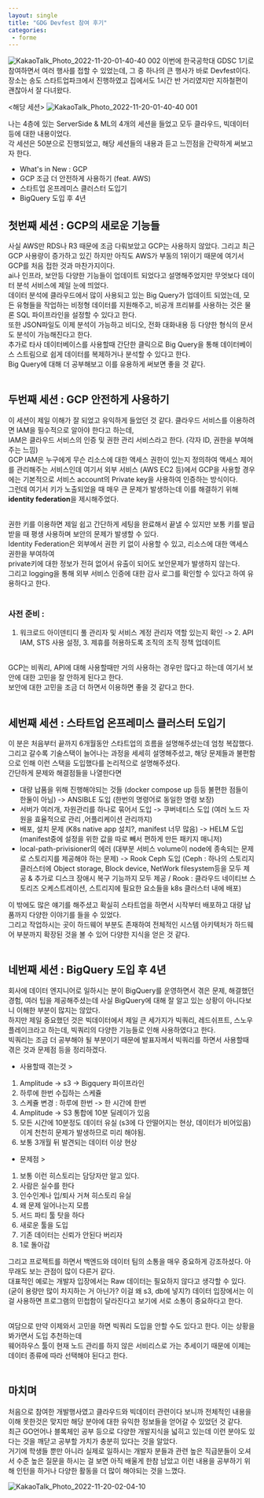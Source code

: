 ```yaml
---
layout: single
title: "GDG Devfest 참여 후기"
categories:
 - forme
---
```



![KakaoTalk_Photo_2022-11-20-01-40-40 002](https://user-images.githubusercontent.com/81789003/202862842-9ca8f622-60d6-4179-86ca-9cbe8cadb974.jpeg)
이번에 한국공학대 GDSC 1기로 참여하면서 여러 행사를 접할 수 있었는데, 그 중 하나의 큰 행사가 바로 Devfest이다. <br>
장소는 송도 스타트업파크에서 진행하였고 집에서도 1시간 반 거리였지만 지하철편이 괜찮아서 잘 다녀왔다. <br>

<해당 세션>
![KakaoTalk_Photo_2022-11-20-01-40-40 001](https://user-images.githubusercontent.com/81789003/202862840-e4c51fc9-cd09-49ee-9b5c-019a2613067b.jpeg)

나는 4층에 있는 ServerSide & ML의 4개의 세션을 들었고 모두 클라우드, 빅데이터 등에 대한 내용이었다. <br>
각 세션은 50분으로 진행되었고, 해당 세션들의 내용과 듣고 느낀점을 간략하게 써보고자 한다. <br>

- What's in New : GCP
- GCP 조금 더 안전하게 사용하기 (feat. AWS)
- 스타트업 온프레미스 클러스터 도입기
- BigQuery 도입 후 4년

## 첫번째 세션 : GCP의 새로운 기능들
사실 AWS만 RDS나 R3 때문에 조금 다뤄보았고 GCP는 사용하지 않았다. 그리고 최근 GCP 사용량이 증가하고 있긴 하지만 아직도 AWS가 부동의 1위이기 때문에 여기서 GCP를 처음 접한 것과 마찬가지이다. <br>
ai나 인프라, 보안등 다양한 기능들이 업데이트 되었다고 설명해주었지만 무엇보다 데이터 분석 서비스에 제일 눈에 띄었다. <br>
데이터 분석에 클라우드에서 많이 사용되고 있는 Big Query가 업데이트 되었는데, 모든 유형들을 작업하는 비정형 데이터를 지원해주고, 비공개 프리뷰를 사용하는 것은 물론 SQL 파이프라인을 설정할 수 있다고 한다. <br>
또한 JSON파일도 이제 분석이 가능하고 비디오, 전화 대화내용 등 다양한 형식의 문서도 분석이 가능해진다고 한다. <br>
추가로 타사 데이터베이스를 사용할때 간단한 클릭으로 Big Query을 통해 데이터베이스 스트림으로 쉽게 데이터를 복제하거나 분석할 수 있다고 한다. <br>
Big Query에 대해 더 공부해보고 이를 유용하게 써보면 좋을 것 같다. <br> <br>


## 두번째 세션 : GCP 안전하게 사용하기
이 세션이 제일 이해가 잘 되었고 유익하게 들었던 것 같다. 클라우드 서비스를 이용하려면 IAM을 필수적으로 알아야 한다고 하는데, <br>
IAM은 클라우드 서비스의 인증 및 권한 관리 서비스라고 한다. (각자 ID, 권한을 부여해주는 느낌) <br>
GCP IAM은 누구에게 무슨 리소스에 대한 액세스 권한이 있는지 정의하여 액세스 제어를 관리해주는 서비스인데 여기서 외부 서비스 (AWS EC2 등)에서 GCP을 사용할 경우에는 기본적으로 서비스 account의 Private key을 사용하여 인증하는 방식이다. <br>
그런데 여기서 키가 노출되었을 때 매우 큰 문제가 발생하는데 이를 해결하기 위해 **identity federation**을 제시해주었다. <br> <br>

권한 키를 이용하면 제일 쉽고 간단하게 세팅을 완료해서 끝낼 수 있지만 보통 키를 발급받을 때 평생 사용하며 보안의 문제가 발생할 수 있다. <br>
Identity Federation은 외부에서 권한 키 없이 사용할 수 있고, 리소스에 대한 액세스 권한을 부여하여 <br>
private키에 대한 정보가 전혀 없어서 유출이 되어도 보안문제가 발생하지 않는다. <br>
그리고 logging을 통해 외부 서비스 인증에 대한 감사 로그를 확인할 수 있다고 하여 유용하다고 한다. <br> <br>

### 사전 준비 : 
1. 워크로드 아이덴티디 풀 관리자 및 서비스 계정 관리자 역할 있는지 확인 -> 2. API IAM, STS 사용 설정, 3. 제휴를 허용하도록 조직의 조직 정책 업데이트 <br> <br>

GCP는 비쿼리, API에 대해 사용할때만 거의 사용하는 경우만 많다고 하는데 여기서 보안에 대한 고민을 잘 안하게 된다고 한다. <br>
보안에 대한 고민을 조금 더 하면서 이용하면 좋을 것 같다고 한다. <br> <br>


## 세번째 세션 : 스타트업 온프레미스 클러스터 도입기
이 분은 처음부터 끝까지 6개월동안 스타트업의 흐름을 설명해주셨는데 엄청 복잡했다. 그리고 갈수록 기술스택이 늘어나는 과정을 세세히 설명해주셨고,
해당 문제들과 불편함으로 인해 이런 스택을 도입했다를 논리적으로 설명해주셨다. <br>
간단하게 문제와 해결점들을 나열한다면 <br>
- 대량 납품을 위해 진행해야되는 것들 (docker compose up 등등 불편한 점들이 한둘이 아님) -> ANSIBLE 도입 (한번의 명령어로 동일한 명령 보장)
- 서버가 여러개, 자원관리를 하나로 묶어서 도입 -> 쿠버네티스 도입 (여러 노드 자원을 효율적으로 관리 ,어플리케이션 관리까지)
- 배포, 설치 문제 (K8s native app 설치?, manifest 너무 많음) -> HELM 도입 (manifest중에 설정을 위한 값을 따로 빼서 편하게 만든 패키지 매니저)
- local-path-privisioner의 에러 (대부분 서비스 volume이 node에 종속되는 문제로 스토리지를 제공해야 하는 문제) -> Rook Ceph 도입 (Ceph : 하나의 스토리지 클러스터에 Object storage, Block device, NetWork filesystem등을 모두 제공 & 추가로 디스크 장애시 복구 기능까지 모두 제공 /
Rook : 클라우드 네이티브 스토리즈 오케스트레이션, 스트리지에 필요한 요소들을 k8s 클러스터 내에 배포)

이 밖에도 많은 얘기를 해주셨고 확실히 스타트업을 하면서 시작부터 배포하고 대량 납품까지 다양한 이야기를 들을 수 있었다. <br>
그리고 작업하시는 곳이 하드웨어 부분도 존재하여 전체적인 시스템 아키텍처가 하드웨어 부분까지 확장된 것을 볼 수 있어 다양한 지식을 얻은 것 같다. <br> <br>

## 네번째 세션 : BigQuery 도입 후 4년
회사에 데이터 엔지니어로 일하시는 분이 BigQuery를 운영하면서 겪은 문제, 해결했던 경험, 여러 팁을 제공해주셨는데 사실 BigQuery에 대해 잘 알고 있는 상황이 아니다보니 이해한 부분이 많지는 않았다. <br>
하지만 제일 중요했던 것은 빅데이터에서 제일 큰 세가지가 빅쿼리, 레드쉬프트, 스노우 플레이크라고 하는데, 빅쿼리의 다양한 기능들로 인해 사용하였다고 한다. <br>
빅쿼리는 조금 더 공부해야 될 부분이기 때문에 발표자께서 빅쿼리를 하면서 사용할때 겪은 것과 문제점 등을 정리하겠다. <br>

- 사용할때 겪는것 >
1. Amplitude -> s3 -> Bigquery 파이프라인
2. 하루에 한번 수집하는 스케쥴
3. 스케쥴 변경 : 하루에 한번 -> 한 시간에 한번
4. Amplitude -> S3 통합에 10분 딜레이가 있음
5. 모든 시간에 10분정도 데이터 유실 (s3에 다 안떨어지는 현상, 데이터가 비어있음) 이게 천천히 문제가 발생하므로 미리 해야됨.
6. 보통 3개월 뒤 발견되는 데이터 이상 현상

- 문제점 >
1. 보통 이런 히스토리는 담당자만 알고 있다.
2. 사람은 실수를 한다
3. 인수인계나 입/퇴사 거쳐 히스토리 유실
4. 왜 문제 일어나는지 모름
5. 서드 파티 툴 탓을 하다
6. 새로운 툴을 도입
7. 기존 데이터는 신뢰가 안된다 버리자
8. 1로 돌아감

그리고 프로젝트를 하면서 백엔드와 데이터 팀의 소통을 매우 중요하게 강조하셨다. 아무래도 보는 관점이 많이 다른거 같다. <br>
대표적인 예로는 개발자 입장에서는 Raw 데이터는 필요하지 않다고 생각할 수 있다. (굳이 용량만 많이 차지하는 거 아닌가? 이걸 왜 s3, db에 넣지?)
데이터 입장에서는 이걸 사용하면 프로그램의 민첩함이 달라진다고 보기에 서로 소통이 중요하다고 한다. <br> <br>

여담으로 만약 이제와서 고민을 하면 빅쿼리 도입을 안할 수도 있다고 한다. 이는 상황을 봐가면서 도입 추천하는데 <br>
웨어하우스 툴이 현재 노드 관리를 하지 않은 서비리스로 가는 추세이기 때문에 이제는 데이터 종류에 따라 선택해야 된다고 한다. <br> <br>

## 마치며
처음으로 참여한 개발행사였고 클라우드와 빅데이터 관련이다 보니까 전체적인 내용을 이해 못한것은 맞지만 해당 분야에 대한 유익한 정보들을 얻어갈 수 있었던 것 같다. <br>
최근 GO언어나 블록체인 공부 등으로 다양한 개발지식을 넓히고 있는데 이런 분야도 있다는 것을 깨닫고 공부할 가치가 충분히 있다는 것을 알았다. <br>
거기에 학생들 뿐만 아니라 실제로 일하시는 개발자 분들과 관련 높은 직급분들이 오셔서 수준 높은 질문을 하시는 걸 보면 아직 배울게 한참 남았고 이런 내용을 공부하기 위해 인턴을 하거나 다양한 활동을 더 많이 해야되는 것을 느꼈다. <br>


![KakaoTalk_Photo_2022-11-20-02-04-10](https://user-images.githubusercontent.com/81789003/202862844-669e5a74-8487-404b-92fa-ff08f6e4a591.jpeg)
